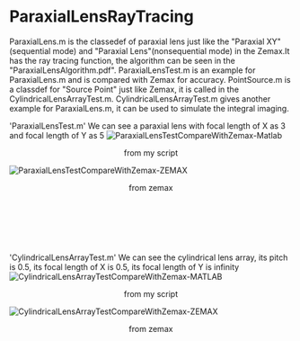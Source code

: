 # ParaxialLensRayTracing

ParaxialLens.m is the classedef of paraxial lens just like the 
 "Paraxial XY"(sequential mode) and "Paraxial Lens"(nonsequential mode)
in the Zemax.It has the ray tracing function, the algorithm can be seen
in the "ParaxialLensAlgorithm.pdf".
ParaxialLensTest.m is an example for ParaxialLens.m and is compared with
Zemax for accuracy.
PointSource.m is a classdef for "Source Point" just like Zemax, it is called
in the CylindricalLensArrayTest.m.
CylindricalLensArrayTest.m gives another example for ParaxialLens.m, it
can be used to simulate the integral imaging.

'ParaxialLensTest.m' We can see a paraxial lens with focal length of X as 3 and focal length of Y as 5
![ParaxialLensTestCompareWithZemax-Matlab](https://github.com/user-attachments/assets/4ca7fc7d-2092-4a15-b5ab-42139969e2a0)
<p align="center">from my script</p>

![ParaxialLensTestCompareWithZemax-ZEMAX](https://github.com/user-attachments/assets/e1e053e3-5776-4f94-a9a0-a3fcc5c26f39)
<p align="center">from zemax</p>

<p>&nbsp;</p>
<p>&nbsp;</p>
<p>&nbsp;</p>

'CylindricalLensArrayTest.m' We can see the cylindrical lens array, its pitch is 0.5, its focal length of X is 0.5, its focal length of Y is infinity  
![CylindricalLensArrayTestCompareWithZemax-MATLAB](https://github.com/user-attachments/assets/71026830-bdcb-471f-afcd-04abd9a669fa)
<p align="center">from my script</p>

![CylindricalLensArrayTestCompareWithZemax-ZEMAX](https://github.com/user-attachments/assets/bba2ae30-82f4-43c1-82a0-84325071e3cc)
<p align="center">from zemax</p>
